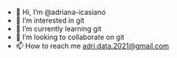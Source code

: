 - 👋 Hi, I’m @adriana-icasiano
- 👀 I’m interested in git
- 🌱 I’m currently learning git
- 💞️ I’m looking to collaborate on git
- 📫 How to reach me adri.data.2021@gmail.com

<!---
adriana-icasiano/adriana-icasiano is a ✨ special ✨ repository because its `README.md` (this file) appears on your GitHub profile.
You can click the Preview link to take a look at your changes.
--->
